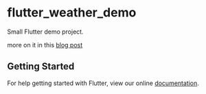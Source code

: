 # flutter_weather_demo

Small Flutter demo project.

more on it in this [blog post](https://www.burkharts.net/apps/blog/flutter-the-new-kid-on-the-block/)

## Getting Started

For help getting started with Flutter, view our online
[documentation](https://flutter.io/).
